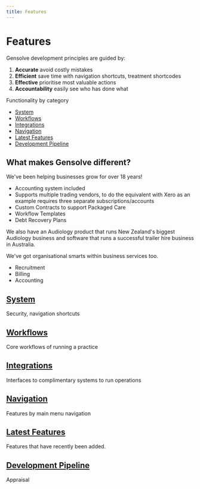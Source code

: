 ```yaml
---
title: Features
---
```


# Features

Gensolve development principles are guided by:

1. **Accurate** avoid costly mistakes
2. **Efficient** save time with navigation shortcuts, treatment shortcodes
3. **Effective** prioritise most valuable actions
4. **Accountability** easily see who has done what

Functionality by category

- [System](./system/)
- [Workflows](./workflows/)
- [Integrations](./integrations/)
- [Navigation](./ui-navigation/)
- [Latest Features](./latest-features/)
- [Development Pipeline](./development-pipeline/)

## What makes Gensolve different?

We've been helping businesses grow for over 18 years!

- Accounting system included
- Supports multiple trading vendors, to do the equivalent with Xero as an example requires three separate subscriptions/accounts
- Custom Contracts to support Packaged Care
- Workflow Templates
- Debt Recovery Plans

We also have an Audiology product that runs New Zealand's biggest Audiology business and software that runs a successful trailer hire business in Australia.

We've got organisational smarts within business services too.

- Recruitment
- Billing
- Accounting

## [System](./system/)

Security, navigation shortcuts

## [Workflows](./workflows/)

Core workflows of running a practice

## [Integrations](./integrations/)

Interfaces to complimentary systems to run operations

## [Navigation](./ui-navigation/)

Features by main menu navigation

## [Latest Features](./latest-features/)

Features that have recently been added.

## [Development Pipeline](./development-pipeline/)

Appraisal
